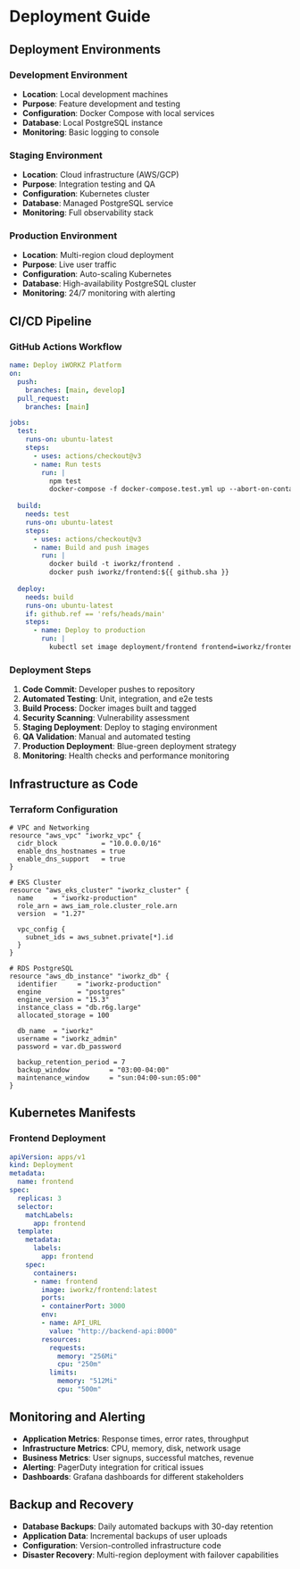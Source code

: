# Deployment Guide

## Deployment Environments

### Development Environment
- **Location**: Local development machines
- **Purpose**: Feature development and testing
- **Configuration**: Docker Compose with local services
- **Database**: Local PostgreSQL instance
- **Monitoring**: Basic logging to console

### Staging Environment
- **Location**: Cloud infrastructure (AWS/GCP)
- **Purpose**: Integration testing and QA
- **Configuration**: Kubernetes cluster
- **Database**: Managed PostgreSQL service
- **Monitoring**: Full observability stack

### Production Environment
- **Location**: Multi-region cloud deployment
- **Purpose**: Live user traffic
- **Configuration**: Auto-scaling Kubernetes
- **Database**: High-availability PostgreSQL cluster
- **Monitoring**: 24/7 monitoring with alerting

## CI/CD Pipeline

### GitHub Actions Workflow
```yaml
name: Deploy iWORKZ Platform
on:
  push:
    branches: [main, develop]
  pull_request:
    branches: [main]

jobs:
  test:
    runs-on: ubuntu-latest
    steps:
      - uses: actions/checkout@v3
      - name: Run tests
        run: |
          npm test
          docker-compose -f docker-compose.test.yml up --abort-on-container-exit
  
  build:
    needs: test
    runs-on: ubuntu-latest
    steps:
      - uses: actions/checkout@v3
      - name: Build and push images
        run: |
          docker build -t iworkz/frontend .
          docker push iworkz/frontend:${{ github.sha }}
  
  deploy:
    needs: build
    runs-on: ubuntu-latest
    if: github.ref == 'refs/heads/main'
    steps:
      - name: Deploy to production
        run: |
          kubectl set image deployment/frontend frontend=iworkz/frontend:${{ github.sha }}
```

### Deployment Steps
1. **Code Commit**: Developer pushes to repository
2. **Automated Testing**: Unit, integration, and e2e tests
3. **Build Process**: Docker images built and tagged
4. **Security Scanning**: Vulnerability assessment
5. **Staging Deployment**: Deploy to staging environment
6. **QA Validation**: Manual and automated testing
7. **Production Deployment**: Blue-green deployment strategy
8. **Monitoring**: Health checks and performance monitoring

## Infrastructure as Code

### Terraform Configuration
```hcl
# VPC and Networking
resource "aws_vpc" "iworkz_vpc" {
  cidr_block           = "10.0.0.0/16"
  enable_dns_hostnames = true
  enable_dns_support   = true
}

# EKS Cluster
resource "aws_eks_cluster" "iworkz_cluster" {
  name     = "iworkz-production"
  role_arn = aws_iam_role.cluster_role.arn
  version  = "1.27"
  
  vpc_config {
    subnet_ids = aws_subnet.private[*].id
  }
}

# RDS PostgreSQL
resource "aws_db_instance" "iworkz_db" {
  identifier     = "iworkz-production"
  engine         = "postgres"
  engine_version = "15.3"
  instance_class = "db.r6g.large"
  allocated_storage = 100
  
  db_name  = "iworkz"
  username = "iworkz_admin"
  password = var.db_password
  
  backup_retention_period = 7
  backup_window          = "03:00-04:00"
  maintenance_window     = "sun:04:00-sun:05:00"
}
```

## Kubernetes Manifests

### Frontend Deployment
```yaml
apiVersion: apps/v1
kind: Deployment
metadata:
  name: frontend
spec:
  replicas: 3
  selector:
    matchLabels:
      app: frontend
  template:
    metadata:
      labels:
        app: frontend
    spec:
      containers:
      - name: frontend
        image: iworkz/frontend:latest
        ports:
        - containerPort: 3000
        env:
        - name: API_URL
          value: "http://backend-api:8000"
        resources:
          requests:
            memory: "256Mi"
            cpu: "250m"
          limits:
            memory: "512Mi"
            cpu: "500m"
```

## Monitoring and Alerting
- **Application Metrics**: Response times, error rates, throughput
- **Infrastructure Metrics**: CPU, memory, disk, network usage
- **Business Metrics**: User signups, successful matches, revenue
- **Alerting**: PagerDuty integration for critical issues
- **Dashboards**: Grafana dashboards for different stakeholders

## Backup and Recovery
- **Database Backups**: Daily automated backups with 30-day retention
- **Application Data**: Incremental backups of user uploads
- **Configuration**: Version-controlled infrastructure code
- **Disaster Recovery**: Multi-region deployment with failover capabilities
